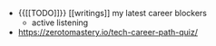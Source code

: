 - {{[[TODO]]}}  [[writings]] my latest career blockers
    - active listening
- https://zerotomastery.io/tech-career-path-quiz/
